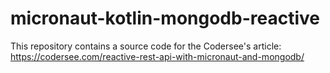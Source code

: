 # micronaut-kotlin-mongodb-reactive
This repository contains a source code for the Codersee's article: https://codersee.com/reactive-rest-api-with-micronaut-and-mongodb/
